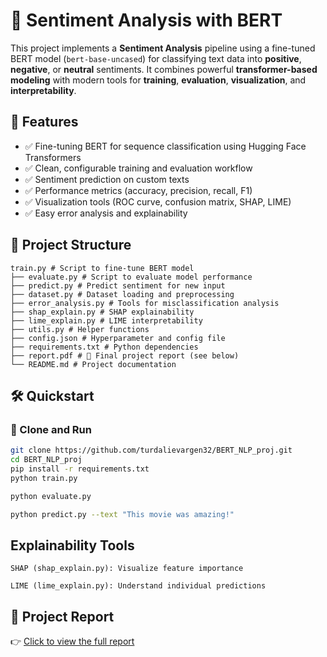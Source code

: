# 🧠 Sentiment Analysis with BERT

This project implements a **Sentiment Analysis** pipeline using a fine-tuned BERT model (`bert-base-uncased`) for classifying text data into **positive**, **negative**, or **neutral** sentiments. It combines powerful **transformer-based modeling** with modern tools for **training**, **evaluation**, **visualization**, and **interpretability**.

## 🚀 Features

- ✅ Fine-tuning BERT for sequence classification using Hugging Face Transformers  
- ✅ Clean, configurable training and evaluation workflow  
- ✅ Sentiment prediction on custom texts  
- ✅ Performance metrics (accuracy, precision, recall, F1)  
- ✅ Visualization tools (ROC curve, confusion matrix, SHAP, LIME)  
- ✅ Easy error analysis and explainability  

## 📁 Project Structure
```
train.py # Script to fine-tune BERT model
├── evaluate.py # Script to evaluate model performance
├── predict.py # Predict sentiment for new input
├── dataset.py # Dataset loading and preprocessing
├── error_analysis.py # Tools for misclassification analysis
├── shap_explain.py # SHAP explainability
├── lime_explain.py # LIME interpretability
├── utils.py # Helper functions
├── config.json # Hyperparameter and config file
├── requirements.txt # Python dependencies
├── report.pdf # 📄 Final project report (see below)
└── README.md # Project documentation

```


## 🛠️ Quickstart

### 🔽 Clone and Run

```bash
git clone https://github.com/turdalievargen32/BERT_NLP_proj.git
cd BERT_NLP_proj
pip install -r requirements.txt
python train.py

python evaluate.py

python predict.py --text "This movie was amazing!"
```
 ## Explainability Tools

    SHAP (shap_explain.py): Visualize feature importance

    LIME (lime_explain.py): Understand individual predictions 

## 📄 Project Report

👉 [Click to view the full report](https://github.com/turdalievargen32/BERT_NLP_proj/blob/main/src/report1.pdf)

    
